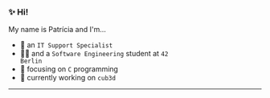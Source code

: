### ✨ Hi!

My name is Patrícia and I'm...
* 🔧 an <code>IT Support Specialist</code>
* 👩‍💻 and a <code>Software Engineering</code> student at <code>42 Berlin</code> 
* 🌱 focusing on <code>C</code> programming 
* 🔭 currently working on <code>cub3d</code> 

---
